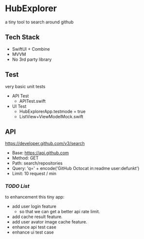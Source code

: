 # HubExplorer
a tiny tool to search around github

## Tech Stack

- SwiftUI + Combine
- MVVM
- No 3rd party library

## Test
very basic unit tests

- API Test
    - APITest.swift
- UI Test
    - HubExplorerApp.testmode = true
    - ListView+ViewModelMock.swift

## API

https://developer.github.com/v3/search

- Base: https://api.github.com
- Method: GET
- Path: search/repositories
- Query: 'q=' + encode('GitHub Octocat in:readme user:defunkt')
- Limit: 10 request / min

### *TODO List*
to enhancement this tiny app:

- add user login feature
    - so that we can get a better api rate limit.
- add cache result feature.
- add user avator image cache feature.
- enhance api test case
- enhance ui test case
